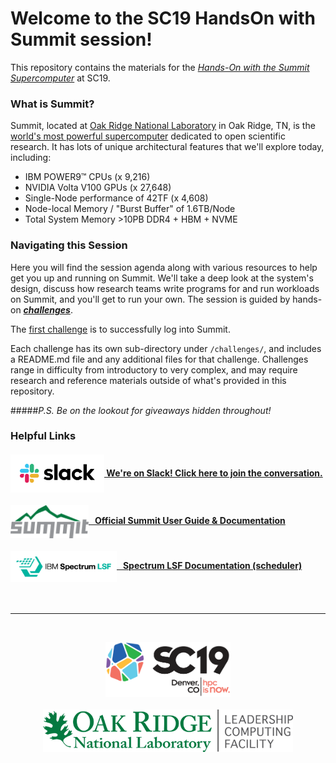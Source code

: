

# Welcome to the SC19 HandsOn with Summit session!

This repository contains the materials for the *[Hands-On with the Summit Supercomputer](https://sc19.supercomputing.org/presentation/?id=pec111&sess=sess412)* at SC19.


### What is Summit?
Summit, located at [Oak Ridge National Laboratory](https://www.ornl.gov/) in Oak Ridge, TN,  is the [world's most powerful supercomputer](https://www.top500.org/system/179397) dedicated to open scientific research. It has lots of unique architectural features that we'll explore today, including:

- IBM POWER9™ CPUs (x 9,216)
- NVIDIA Volta V100 GPUs (x 27,648)
- Single-Node performance of 42TF (x 4,608)
- Node-local Memory / "Burst Buffer" of 1.6TB/Node
- Total System Memory >10PB DDR4 + HBM + NVME

### Navigating this Session
Here you will find the session agenda along with various resources to help get you up and running on Summit. We'll take a deep look at the system's design, discuss how research teams write programs for and run workloads on Summit, and you'll get to run your own. The session is guided by hands-on [***challenges***](challenges). 

The [first challenge](./challenges/01_Obtain_Access_to_Summit) is to successfully log into Summit.

Each challenge has its own sub-directory under `/challenges/`, and includes a README.md file and any additional files for that challenge. Challenges range in difficulty from introductory to very complex, and may require research and reference materials outside of what's provided in this repository.

#####*P.S. Be on the lookout for giveaways hidden throughout!* 


### Helpful Links

#### [<img src="./images/Slack_RGB.png" width="150" valign="middle" alt="Slack"/> We're on Slack! Click here to join the conversation.](https://join.slack.com/t/sc19summithandson/shared_invite/enQtODE3NDE0ODc2ODIzLTRlYjI0YjlkMDE2MDMzMDY5ODg3NWVjZDYxMWE5YWMwZmUyYjZkZTY3MWZiYWI3OGRmNWNlOTk0Njc1ZGNjZTI) 

#### [<img src="./images/SUMMIT_LOGO_OFFICIAL_2017.png" width="125" valign="middle" alt="Summit"/>   Official Summit User Guide & Documentation](https://docs.olcf.ornl.gov/systems/summit_user_guide.html)

#### [<img src="./images/ibm-spectrum-lsf.png" width="170" valign="middle" alt="Summit"/>   Spectrum LSF Documentation (scheduler)](https://docs.olcf.ornl.gov/systems/summit_user_guide.html)

<br>
<hr>
<br>
<p align="center">
  <img src="./images/SC19-color-hor.png" width="200" alt="SC19"><br><br>
  <img src="./images/olcf_logo.png" width="400" alt="Oak Ridge Leadership Computing Facility">
</p>
